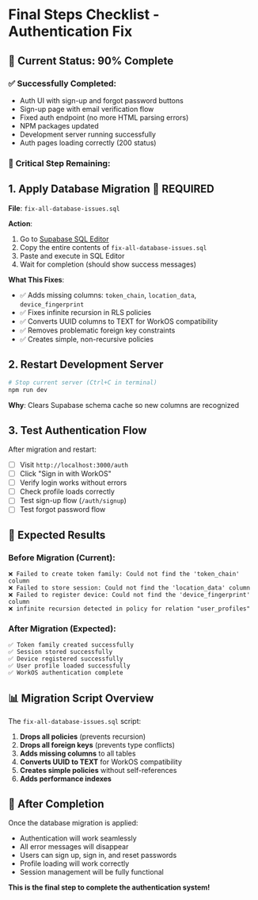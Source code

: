 # Final Steps Checklist - Authentication Fix

## 🎯 **Current Status: 90% Complete**

### ✅ **Successfully Completed:**
- Auth UI with sign-up and forgot password buttons
- Sign-up page with email verification flow  
- Fixed auth endpoint (no more HTML parsing errors)
- NPM packages updated
- Development server running successfully
- Auth pages loading correctly (200 status)

### 🔧 **Critical Step Remaining:**

## 1. **Apply Database Migration** 🚨 **REQUIRED**

**File**: `fix-all-database-issues.sql`

**Action**: 
1. Go to [Supabase SQL Editor](https://supabase.com/dashboard/project/vxtalnnjudbogemgmkoe/sql)
2. Copy the entire contents of `fix-all-database-issues.sql`
3. Paste and execute in SQL Editor
4. Wait for completion (should show success messages)

**What This Fixes**:
- ✅ Adds missing columns: `token_chain`, `location_data`, `device_fingerprint`
- ✅ Fixes infinite recursion in RLS policies
- ✅ Converts UUID columns to TEXT for WorkOS compatibility
- ✅ Removes problematic foreign key constraints
- ✅ Creates simple, non-recursive policies

## 2. **Restart Development Server**

```bash
# Stop current server (Ctrl+C in terminal)
npm run dev
```

**Why**: Clears Supabase schema cache so new columns are recognized

## 3. **Test Authentication Flow**

After migration and restart:
- [ ] Visit `http://localhost:3000/auth`
- [ ] Click "Sign in with WorkOS" 
- [ ] Verify login works without errors
- [ ] Check profile loads correctly
- [ ] Test sign-up flow (`/auth/signup`)
- [ ] Test forgot password flow

## 🎯 **Expected Results**

### Before Migration (Current):
```
❌ Failed to create token family: Could not find the 'token_chain' column
❌ Failed to store session: Could not find the 'location_data' column
❌ Failed to register device: Could not find the 'device_fingerprint' column
❌ infinite recursion detected in policy for relation "user_profiles"
```

### After Migration (Expected):
```
✅ Token family created successfully
✅ Session stored successfully  
✅ Device registered successfully
✅ User profile loaded successfully
✅ WorkOS authentication complete
```

## 📊 **Migration Script Overview**

The `fix-all-database-issues.sql` script:
1. **Drops all policies** (prevents recursion)
2. **Drops all foreign keys** (prevents type conflicts)  
3. **Adds missing columns** to all tables
4. **Converts UUID to TEXT** for WorkOS compatibility
5. **Creates simple policies** without self-references
6. **Adds performance indexes**

## 🚀 **After Completion**

Once the database migration is applied:
- Authentication will work seamlessly
- All error messages will disappear
- Users can sign up, sign in, and reset passwords
- Profile loading will work correctly
- Session management will be fully functional

**This is the final step to complete the authentication system!**
